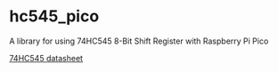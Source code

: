 # hc545_pico
A library for using 74HC545 8-Bit Shift Register with Raspberry Pi Pico

[74HC545 datasheet](https://www.ti.com/lit/ds/scls041j/scls041j.pdf?ts=1678052904774)